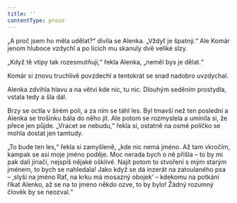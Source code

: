 ```yaml
---
title: ''
contentType: prose
---
```


„A proč jsem ho měla udělat?“ divila se Alenka. „Vždyť je špatný.“ Ale Komár jenom hluboce vzdychl a po lících mu skanuly dvě veliké slzy.

„Když tě vtipy tak rozesmutňují,“ řekla Alenka, „neměl bys je dělat.“

Komár si znovu truchlivě povzdechl a tentokrát se snad nadobro uvzdychal.

Alenka zdvihla hlavu a na větvi kde nic, tu nic. Dlouhým seděním prostydla, vstala tedy a šla dál.

Brzy se octla v širém poli, a za ním se táhl les. Byl tmavší než ten poslední a Alenka se trošinku bála do něho jít. Ale potom se rozmyslela a umínila si, že přece jen půjde. „Vracet se nebudu,“ řekla si, ostatně na osmé políčko se mohla dostat jen tamtudy.

„To bude ten les,“ řekla si zamyšleně, „kde nic nemá jméno. Až tam vkročím, kampak se asi moje jméno poděje. Moc nerada bych o ně přišla – to by mi pak dali jinačí, nejspíš nějaké ošklivé. Najít potom to stvoření s mým starým jménem, to bych se nahledala! Jako když se dá inzerát na zatoulaného psa – ‚slyší na jméno Raf, na krku má mosazný obojek‘ – kdekomu na potkání říkat Alenko, až se na to jméno někdo ozve, to by bylo! Žádný rozumný člověk by se neozval.“
